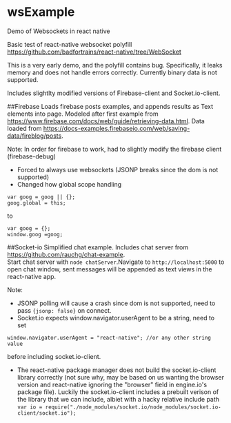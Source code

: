 # wsExample
Demo of Websockets in react native

Basic test of react-native websocket polyfill
https://github.com/badfortrains/react-native/tree/WebSocket

This is a very early demo, and the polyfill contains bug.  Specifically, it leaks memory and does not handle errors correctly.  Currently binary data is not supported.

Includes slightlty modified versions of Firebase-client and Socket.io-client.


##Firebase
Loads firebase posts examples, and appends results as Text elements into page.  Modeled after first example from https://www.firebase.com/docs/web/guide/retrieving-data.html.
  Data loaded from https://docs-examples.firebaseio.com/web/saving-data/fireblog/posts.

Note: In order for firebase to work, had to slightly modify the firebase client (firebase-debug)
+  Forced to always use websockets (JSONP breaks since the dom is not supported)
+  Changed how global scope handling
````
var goog = goog || {};
goog.global = this;
````
to

````
var goog = {};
window.goog =goog;
````

##Socket-io
Simplified chat example.  Includes chat server from https://github.com/rauchg/chat-example.  
Start chat server with ````node chatServer````.Navigate to ````http://localhost:5000````
to open chat window, sent messages will be appended as text views in the react-native app.

Note: 
+  JSONP polling will cause a crash since dom is not supported, need to pass ````{jsonp: false}```` on connect. 
+  Socket.io expects window.navigator.userAgent to be a string, need to set
````
window.navigator.userAgent = "react-native"; //or any other string value
````
before including socket.io-client.
+  The react-native package manager does not build the socket.io-client library correctly (not sure why, may be based on us wanting the browser version and react-native ignoring the "browser" field in engine.io's package file).  Luckily the socket.io-client includes a prebuilt verison of the library that we can include, albiet with a hacky relative include path ````var io = require("./node_modules/socket.io/node_modules/socket.io-client/socket.io");````
